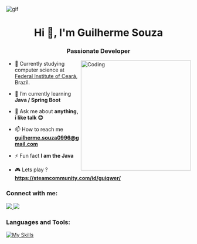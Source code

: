 ![gif](https://steamuserimages-a.akamaihd.net/ugc/955209359308646555/ACD5BD38F4EDF482FA0C77D43E42E1001CB55626/?imw=5000&imh=5000&ima=fit&impolicy=Letterbox&imcolor=#000000&letterbox=false)

<h1 align="center">Hi 👋,  I'm Guilherme Souza</h1>
<h3 align="center">Passionate Developer</h3>
<img align="right" alt="Coding" width="300" src="https://user-images.githubusercontent.com/74038190/218265814-3084a4ba-809c-4135-afc0-8685d0f634b3.gif">

- 🔭 Currently studying computer science at <a href="https://ifce.edu.br/maracanau">Federal Institute of Ceará</a>, Brazil.
  
- 🌱 I’m currently learning **Java / Spring Boot**
  
- 💬 Ask me about **anything, i like talk 😊**

- 📫 How to reach me **guilherme.souza0996@gmail.com**

- ⚡ Fun fact **I am the Java**

- 🎮 Lets play ? **https://steamcommunity.com/id/guiqwer/**

<h3 align="left">Connect with me:</h3>
<p align="left">
  <a href="https://www.linkedin.com/in/guilherme-souza-6b45321a4/" target="_blank">
    <img src="https://skillicons.dev/icons?i=linkedin" />
  </a>
  <a href="https://www.instagram.com/gui_qwer/" target="_blank">
    <img src="https://skillicons.dev/icons?i=instagram" />
  </a>



<h3 align="left">Languages and Tools:</h3>

[![My Skills](https://skillicons.dev/icons?i=java,spring,c,git,postgres)](https://skillicons.dev)
